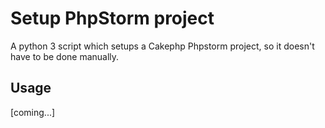 # Setup PhpStorm project
A python 3 script which setups a Cakephp Phpstorm project, so it doesn't have to be done manually.

## Usage
[coming...]
